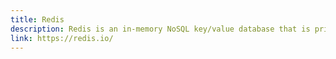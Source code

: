 ```yaml
---
title: Redis
description: Redis is an in-memory NoSQL key/value database that is primarily used for quick-response using application cache.
link: https://redis.io/
---
```


